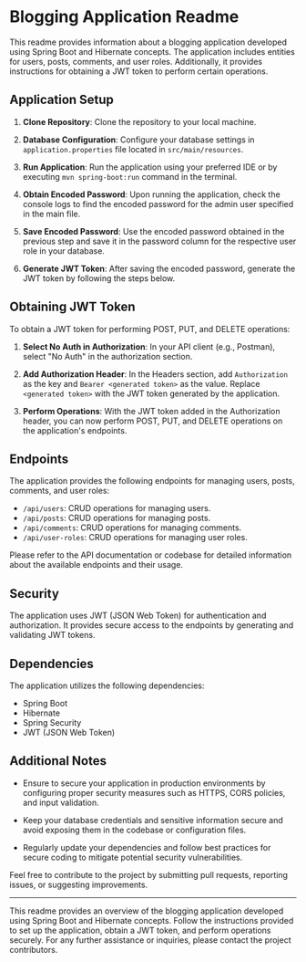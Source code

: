 # Blogging Application Readme

This readme provides information about a blogging application developed using Spring Boot and Hibernate concepts. The application includes entities for users, posts, comments, and user roles. Additionally, it provides instructions for obtaining a JWT token to perform certain operations.

## Application Setup

1. **Clone Repository**: Clone the repository to your local machine.

2. **Database Configuration**: Configure your database settings in `application.properties` file located in `src/main/resources`.

3. **Run Application**: Run the application using your preferred IDE or by executing `mvn spring-boot:run` command in the terminal.

4. **Obtain Encoded Password**: Upon running the application, check the console logs to find the encoded password for the admin user specified in the main file. 

5. **Save Encoded Password**: Use the encoded password obtained in the previous step and save it in the password column for the respective user role in your database.

6. **Generate JWT Token**: After saving the encoded password, generate the JWT token by following the steps below.

## Obtaining JWT Token

To obtain a JWT token for performing POST, PUT, and DELETE operations:

1. **Select No Auth in Authorization**: In your API client (e.g., Postman), select "No Auth" in the authorization section.

2. **Add Authorization Header**: In the Headers section, add `Authorization` as the key and `Bearer <generated token>` as the value. Replace `<generated token>` with the JWT token generated by the application.

3. **Perform Operations**: With the JWT token added in the Authorization header, you can now perform POST, PUT, and DELETE operations on the application's endpoints.

## Endpoints

The application provides the following endpoints for managing users, posts, comments, and user roles:

- `/api/users`: CRUD operations for managing users.
- `/api/posts`: CRUD operations for managing posts.
- `/api/comments`: CRUD operations for managing comments.
- `/api/user-roles`: CRUD operations for managing user roles.

Please refer to the API documentation or codebase for detailed information about the available endpoints and their usage.

## Security

The application uses JWT (JSON Web Token) for authentication and authorization. It provides secure access to the endpoints by generating and validating JWT tokens.

## Dependencies

The application utilizes the following dependencies:

- Spring Boot
- Hibernate
- Spring Security
- JWT (JSON Web Token)

## Additional Notes

- Ensure to secure your application in production environments by configuring proper security measures such as HTTPS, CORS policies, and input validation.

- Keep your database credentials and sensitive information secure and avoid exposing them in the codebase or configuration files.

- Regularly update your dependencies and follow best practices for secure coding to mitigate potential security vulnerabilities.

Feel free to contribute to the project by submitting pull requests, reporting issues, or suggesting improvements.

---

This readme provides an overview of the blogging application developed using Spring Boot and Hibernate concepts. Follow the instructions provided to set up the application, obtain a JWT token, and perform operations securely. For any further assistance or inquiries, please contact the project contributors.
